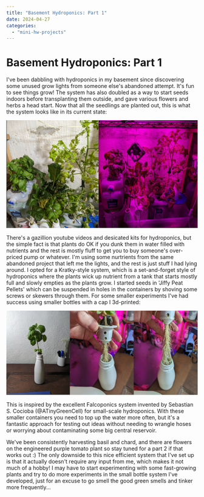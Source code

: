 ```yaml
---
title: "Basement Hydroponics: Part 1"
date: 2024-04-27
categories: 
  - "mini-hw-projects"
---
```


# Basement Hydroponics: Part 1

I've been dabbling with hydroponics in my basement since discovering some unused grow lights from someone else's abandoned attempt. It's fun to see things grow! The system has also doubled as a way to start seeds indoors before transplanting them outside, and gave various flowers and herbs a head start. Now that all the seedlings are planted out, this is what the system looks like in its current state:

![The setup](images/hydro_1.jpg)

There's a gazillion youtube videos and desicated kits for hydroponics, but the simple fact is that plants do OK if you dunk them in water filled with nutrients and the rest is mostly fluff to get you to buy someone's over-priced pump or whatever. I'm using some nurtrients from the same abandoned project that left me the lights, and the rest is just stuff I had lying around. I opted for a Kratky-style system, which is a set-and-forget style of hydroponics where the plants wick up nutrient from a tank that starts mostly full and slowly empties as the plants grow. I started seeds in 'Jiffy Peat Pellets' which can be suspended in holes in the containers by shoving some screws or skewers through them. For some smaller experiments I've had success using smaller bottles with a cap I 3d-printed:

![A basil plant in a small bottle, showing air roots and root system](images/hydro_2.jpg)

This is inspired by the excellent Falcoponics system invented by Sebastian S. Cocioba (@ATinyGreenCell) for small-scale hydroponics. With these smaller containers you need to top up the water more often, but it's a fantastic approach for testing out ideas without needing to wrangle hoses or worrying about contaminating some big central reservoir.

We've been consistently harvesting basil and chard, and there are flowers on the engineered purple tomato plant so stay tuned for a part 2 if that works out :) The only downside to this nice efficient system that I've set up is that it actually doesn't require any input from me, which makes it not much of a hobby! I may have to start experimenting with some fast-growing plants and try to do more experiments in the small bottle system I've developed, just for an excuse to go smell the good green smells and tinker more frequently...